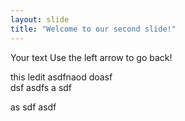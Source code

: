 ```yaml
---
layout: slide
title: "Welcome to our second slide!"
---
```

Your text
Use the left arrow to go back!


this ledit 
asdfnaod    doasf\
dsf
asdfs
a
sdf

as
sdf
asdf
